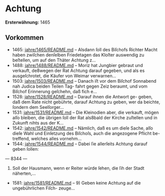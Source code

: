 # Achtung

**Ersterwähnung:** 1465

## Vorkommen
- 1465: [jahre/1465/README.md](../jahre/1465/README.md) – Alsdann
ſoll des Biſchofs Richter Macht haben zwiſchen denſelben
Friedetagen das Kloſter auswendig zu beſtellen, um auf
den Thäter Achtung z...
- 1488: [jahre/1488/README.md](../jahre/1488/README.md) – Moriz hat Jungbier gebraut und
verkauft, de8wegen der Rat Achtung darauf gegeben, und
als es ausgeſchrotet, die Käufer von Weimar verwarnen...
- 1503: [jahre/1503/README.md](../jahre/1503/README.md) – Danach iſt vor
dem Biſchof Sonnabend nah Judica beiden Teilen Tag-
fahrt gegen Zeiz beraumt, und vom Biſchof Erinnerung
geſchehn, daß fich e...
- 1528: [jahre/1528/README.md](../jahre/1528/README.md) – Darauf ihnen die Antwort ge-
geben, daß dem Rate nicht gebührte, darauf Achtung zu
geben, wer da beichte, ſondern dem Seelſorger...
- 1531: [jahre/1531/README.md](../jahre/1531/README.md) – Die
Kleinodien aber, die verkauft, mögen alſo bleiben, die
übrigen ſoll der Rat als8bald der Kirche zuſtellen und in
Zukunft nihts aus der K...
- 1542: [jahre/1542/README.md](../jahre/1542/README.md) – Nämlich, daß es um dieſe Sache, alſo dieſe Wahl
und Einſetzung des Biſchoſs, auch die angezogene Pflicht be-
treffend, welches alles vornehm...
- 1544: [jahre/1544/README.md](../jahre/1544/README.md) – Dabei ſie allerſeits Achtung darauf geben ſollen:


— 8344 —

1) Soll der Hausmann, wenn er Reiter würde ſehen,
die ſih der Stadt näherten,...
- 1581: [jahre/1581/README.md](../jahre/1581/README.md) – 9) Geben keine Achtung auf die ungebührlichen Fiſch-
zeuge...
